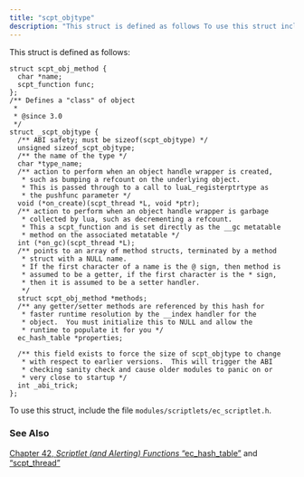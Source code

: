 ```yaml
---
title: "scpt_objtype"
description: "This struct is defined as follows To use this struct include the file modules scriptlets ec scriptlet h Chapter 42 Scriptlet and Alerting Functions Section 68 31 ec hash table and Section 68 72 scpt thread..."
---
```


This struct is defined as follows:

```
struct scpt_obj_method {
  char *name;
  scpt_function func;
};
/** Defines a "class" of object
 *
 * @since 3.0
 */
struct _scpt_objtype {
  /** ABI safety; must be sizeof(scpt_objtype) */
  unsigned sizeof_scpt_objtype;
  /** the name of the type */
  char *type_name;
  /** action to perform when an object handle wrapper is created,
   * such as bumping a refcount on the underlying object.
   * This is passed through to a call to luaL_registerptrtype as
   * the pushfunc parameter */
  void (*on_create)(scpt_thread *L, void *ptr);
  /** action to perform when an object handle wrapper is garbage
   * collected by lua, such as decrementing a refcount.
   * This a scpt_function and is set directly as the __gc metatable
   * method on the associated metatable */
  int (*on_gc)(scpt_thread *L);
  /** points to an array of method structs, terminated by a method
   * struct with a NULL name.
   * If the first character of a name is the @ sign, then method is
   * assumed to be a getter, if the first character is the * sign,
   * then it is assumed to be a setter handler.
   */
  struct scpt_obj_method *methods;
  /** any getter/setter methods are referenced by this hash for
   * faster runtime resolution by the __index handler for the
   * object.  You must initialize this to NULL and allow the
   * runtime to populate it for you */
  ec_hash_table *properties;

  /** this field exists to force the size of scpt_objtype to change
   * with respect to earlier versions.  This will trigger the ABI
   * checking sanity check and cause older modules to panic on or
   * very close to startup */
  int _abi_trick;
};
```

To use this struct, include the file `modules/scriptlets/ec_scriptlet.h`.

### <a name="idp46402096"></a> See Also

[Chapter 42, *Scriptlet (and Alerting) Functions*                         ](script "Chapter 42. Scriptlet (and Alerting) Functions") [“ec_hash_table”](/momentum/3/3-api/structs-ec-hash-table) and [“scpt_thread”](/momentum/3/3-api/structs-scpt-thread)